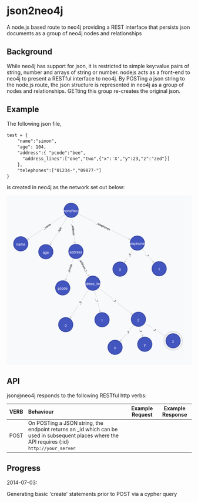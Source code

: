 json2neo4j
==========

A node.js based route to neo4j providing a REST interface that persists json documents as a group of neo4j nodes and relationships

## Background

While neo4j has support for json, it is restricted to simple key:value pairs of string, number and arrays of string or number.
nodejs acts as a front-end to neo4j to present a RESTful interface to neo4j.
By POSTing a json string to the node.js route, the json structure is represented in neo4j as a group of nodes and relationships.
GETting this group re-creates the original json.

## Example

The following json file,

```
test = {
    "name":"simon",
    "age": 104,
    "address":{ "pcode":"bee",
      "address_lines":["one","two",{"x":'X',"y":23,"z":"zed"}]
    },
    "telephones":["01234-","09877-"]
}
```

is created in neo4j as the network set out below:

![network diagram](Documentation/json2neopic1.png)

## API

json@neo4j responds to the following RESTful http verbs:

| VERB | Behaviour                                    | Example Request           | Example Response         |
|------|:---------------------------------------------|---------------------------|--------------------------|
| POST |On POSTing a JSON string, the endpoint returns an _id which can be used in subsequent places where the API requires {:id}<br>`http://your_server`|

## Progress

2014-07-03:

Generating basic 'create' statements prior to POST via a cypher query
